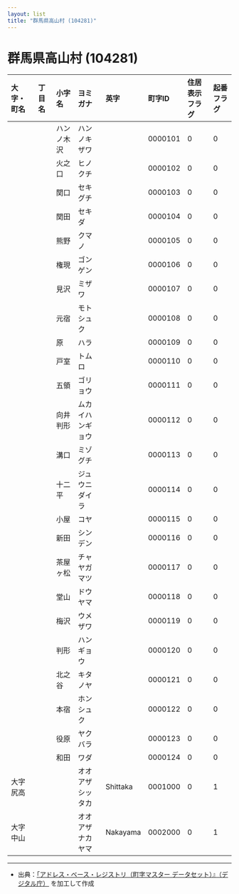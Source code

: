 ```yaml
---
layout: list
title: "群馬県高山村 (104281)"
---
```


# 群馬県高山村 (104281)

| 大字・町名 | 丁目名 | 小字名 | ヨミガナ | 英字 | 町字ID | 住居表示フラグ | 起番フラグ |
|:---|:---|:---|:---|:---|:---|:---|:---|
|  |  | ハンノ木沢 |   ハンノキザワ |  | 0000101 | 0 | 0 |
|  |  | 火之口 |   ヒノクチ |  | 0000102 | 0 | 0 |
|  |  | 関口 |   セキグチ |  | 0000103 | 0 | 0 |
|  |  | 関田 |   セキダ |  | 0000104 | 0 | 0 |
|  |  | 熊野 |   クマノ |  | 0000105 | 0 | 0 |
|  |  | 権現 |   ゴンゲン |  | 0000106 | 0 | 0 |
|  |  | 見沢 |   ミザワ |  | 0000107 | 0 | 0 |
|  |  | 元宿 |   モトシュク |  | 0000108 | 0 | 0 |
|  |  | 原 |   ハラ |  | 0000109 | 0 | 0 |
|  |  | 戸室 |   トムロ |  | 0000110 | 0 | 0 |
|  |  | 五領 |   ゴリョウ |  | 0000111 | 0 | 0 |
|  |  | 向井判形 |   ムカイハンギョウ |  | 0000112 | 0 | 0 |
|  |  | 溝口 |   ミゾグチ |  | 0000113 | 0 | 0 |
|  |  | 十二平 |   ジュウニダイラ |  | 0000114 | 0 | 0 |
|  |  | 小屋 |   コヤ |  | 0000115 | 0 | 0 |
|  |  | 新田 |   シンデン |  | 0000116 | 0 | 0 |
|  |  | 茶屋ヶ松 |   チャヤガマツ |  | 0000117 | 0 | 0 |
|  |  | 堂山 |   ドウヤマ |  | 0000118 | 0 | 0 |
|  |  | 梅沢 |   ウメザワ |  | 0000119 | 0 | 0 |
|  |  | 判形 |   ハンギョウ |  | 0000120 | 0 | 0 |
|  |  | 北之谷 |   キタノヤ |  | 0000121 | 0 | 0 |
|  |  | 本宿 |   ホンシュク |  | 0000122 | 0 | 0 |
|  |  | 役原 |   ヤクバラ |  | 0000123 | 0 | 0 |
|  |  | 和田 |   ワダ |  | 0000124 | 0 | 0 |
| 大字尻高 |  |  | オオアザシッタカ   | Shittaka | 0001000 | 0 | 1 |
| 大字中山 |  |  | オオアザナカヤマ   | Nakayama | 0002000 | 0 | 1 |

---

- 出典：[「アドレス・ベース・レジストリ（町字マスター データセット）』（デジタル庁）](https://www.digital.go.jp/policies/base_registry_address/) を加工して作成